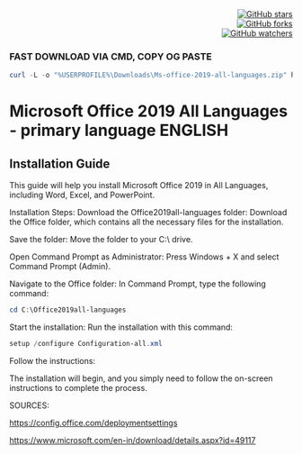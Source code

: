 <div align="right">
  <a href="https://github.com/Murdervan/Ms-office-2019-all-languages">
    <img src="https://img.shields.io/github/stars/Murdervan/Ms-office-2019-all-languages?style=social&label=Stars" alt="GitHub stars"/>
  </a>
</div>
<div align="right">
  <a href="https://github.com/Murdervan/Ms-office-2019-all-languages">
    <img src="https://img.shields.io/github/forks/Murdervan/Ms-office-2019-all-languages?style=social&label=Forks" alt="GitHub forks"/>
  </a>
</div>
<div align="right">
  <a href="https://github.com/Murdervan/Ms-office-2019-all-languages/watchers">
    <img src="https://img.shields.io/github/watchers/Murdervan/Ms-office-2019-all-languages?style=social&label=Watchers" alt="GitHub watchers"/>
  </a>
</div>

### FAST DOWNLOAD VIA CMD, COPY OG PASTE

```Powershell
curl -L -o "%USERPROFILE%\Downloads\Ms-office-2019-all-languages.zip" https://github.com/Murdervan/Ms-office-2019-all-languages/archive/refs/heads/main.zip
```

# Microsoft Office 2019 All Languages - primary language ENGLISH
## Installation Guide
This guide will help you install Microsoft Office 2019 in All Languages, including Word, Excel, and PowerPoint.


Installation Steps:
Download the Office2019all-languages folder:
Download the Office folder, which contains all the necessary files for the installation.

Save the folder:
Move the folder to your C:\ drive.

Open Command Prompt as Administrator:
Press Windows + X and select Command Prompt (Admin).

Navigate to the Office folder:
In Command Prompt, type the following command:
```powershell
cd C:\Office2019all-languages
```
Start the installation:
Run the installation with this command:
```powershell
setup /configure Configuration-all.xml
```
Follow the instructions:

The installation will begin, and you simply need to follow the on-screen instructions to complete the process.

SOURCES:

https://config.office.com/deploymentsettings

https://www.microsoft.com/en-in/download/details.aspx?id=49117
